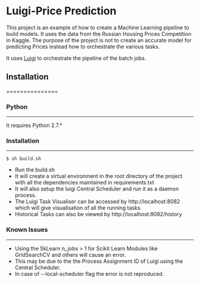 # Luigi-Price Prediction

This project is an example of how to create a Machine Learning pipeline to build models.
It uses the data from the Russian Housing Prices Competition in Kaggle. 
The purpose of the project is not to create an accurate model for predicting Prices instead how to 
orchestrate the various tasks.

It uses [Luigi](https://github.com/spotify/luigi) to orchestrate the pipeline of the batch jobs.


## Installation 
===============
### Python
---------------
It requires Python 2.7.*


### Installation
------------------------
```
$ sh build.sh
```

* Run the build.sh
* It will create a virtual environment in the root directory of the project with all the dependencies maintained in requirements.txt
* It will also setup the luigi Central Scheduler and run it as a daemon process.
* The Luigi Task Visualiser can be accessed by http://localhost:8082 which will give visualisation of all the running tasks.
* Historical Tasks can also be viewed by http://localhost:8082/history


### Known Issues
------------------------

* Using the SkLearn n_jobs > 1 for Scikit Learn Modules like GridSearchCV and others will cause an error.
* This may be due to the the Process Assignment ID of Luigi using the Central Scheduler.
* In case of --local-scheduler flag the error is not reproduced.



